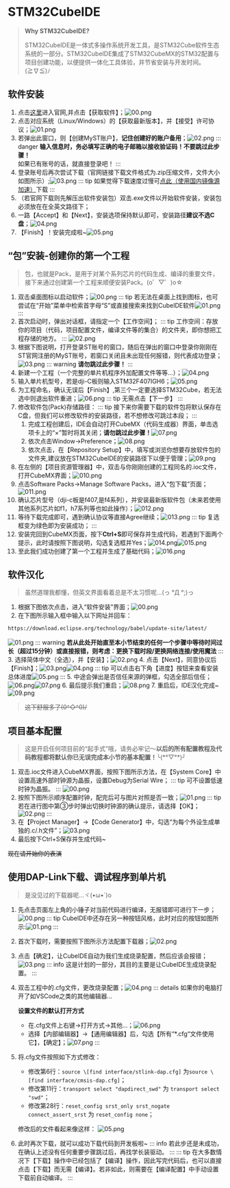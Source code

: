 # STM32CubeIDE
>
> **Why STM32CubeIDE?**
>
> STM32CubeIDE是一体式多操作系统开发工具，是STM32Cube软件生态系统的一部分。STM32CubeIDE集成了STM32CubeMX的STM32配置与项目创建功能，以便提供一体化工具体验，并节省安装与开发时间。(≧∇≦)ﾉ

## 软件安装

1. 点击[这里](https://www.st.com.cn/zh/development-tools/stm32cubeide.html)进入官网,并点击【获取软件】；![00.png](../../../images/IDE/STM32CubeIDE/A1/00.png)
2. 点击对应系统（Linux/Windows）的【获取最新版本】，并【接受】许可协议；![01.png](../../../images/IDE/STM32CubeIDE/A1/01.png)
3. 若弹出此窗口，则【创建MyST账户】，**记住创建好的账户备用**；![02.png](../../../images/IDE/STM32CubeIDE/A1/02.png)
::: danger
**输入信息时，务必填写正确的电子邮箱以接收验证码！不要跳过此步骤！**  
如果已有账号的话，就直接登录吧！
:::
4. 登录账号后再次尝试下载（官网链接下载文件格式为.zip压缩文件，文件大小如图所示）;![03.png](../../../images/IDE/STM32CubeIDE/A1/03.png)
::: tip
如果觉得下载速度过慢可[点此（使用国内镜像源加速）](https://pan.baud-dance.com/d/STM32CubeIDE/st-stm32cubeide_1.18.0_24413_20250227_1633_x86_64.exe)下载
:::
5. （若官网下载则先解压出软件安装包）双击.exe文件以开始软件安装，安装包必须放在在全英文路径下；
6. 一路【Accept】和【Next】，安装选项保持默认即可，安装路径**建议不选C盘**；![04.png](../../../images/IDE/STM32CubeIDE/A1/04.png)
7. 【Finish】！安装完成啦~![05.png](../../../images/IDE/STM32CubeIDE/A1/05.png)

## “包”安装-创建你的第一个工程
>
> 包，也就是Pack，是用于对某个系列芯片的代码生成、编译的重要文件，接下来通过创建第一个工程来顺便安装Pack。(o゜▽゜)o☆

1. 双击桌面图标以启动软件；![00.png](../../../images/IDE/STM32CubeIDE/A2/00.png)
   ::: tip
   若无法在桌面上找到图标，也可尝试在“开始”菜单中检索首字母“S”或直接搜索来找到CubeIDE软件![01.png](../../../images/IDE/STM32CubeIDE/A2/01.png)
   :::
2. 首次启动时，弹出对话框，请指定一个【工作空间】；
   ::: tip
   工作空间：存放你的项目（代码，项目配置文件，编译文件等的集合）的文件夹，即你想把工程存储的地方。
   :::
   ![02.png](../../../images/IDE/STM32CubeIDE/A2/02.png)
3. 根据下图说明，打开登录ST账号的窗口，随后在弹出的窗口中登录你刚刚在ST官网注册的MyST账号，若窗口关闭且未出现任何报错，则代表成功登录；![03.png](../../../images/IDE/STM32CubeIDE/A2/03.png)
   ::: warning
   **请勿跳过此步骤！**
   :::
4. 新建一个工程（一个完整的单片机程序外加配置文件等等...）；![04.png](../../../images/IDE/STM32CubeIDE/A2/04.png)
5. 输入单片机型号，若是dji-C板则输入STM32F407IGH6；![05.png](../../../images/IDE/STM32CubeIDE/A2/05.png)
6. 为工程命名，确认无误后【Finish】,第三个一定要选择STM32Cube，若无法选中则退出软件重进；![06.png](../../../images/IDE/STM32CubeIDE/A2/06.png)
   ::: tip
   无需点击【下一步】
   :::
7. 修改软件包(Pack)存储路径：
   ::: tip
   接下来你需要下载的软件包将默认保存在C盘，但我们可以修改软件的安装路径，若不想修改可跳过本段；
   :::
    1. 完成工程创建后，IDE会自动打开CubeMX（代码生成器）界面，单击选项卡上的“×”暂时将其关闭；**请勿跳过此步骤！**![07.png](../../../images/IDE/STM32CubeIDE/A2/07.png)
    2. 依次点击Window→Preference；![08.png](../../../images/IDE/STM32CubeIDE/A2/08.png)
    3. 依次点击，在【Repository Setup】中，填写或浏览你想要存放软件包的文件夹,建议放在STM32CubeIDE的安装路径下以便于管理；![09.png](../../../images/IDE/STM32CubeIDE/A2/09.png)
8. 在左侧的【项目资源管理器】中，双击与你刚刚创建的工程同名的.ioc文件，打开CubeMX界面；![010.png](../../../images/IDE/STM32CubeIDE/A2/010.png)
9. 点击Software Packs→Manage Software Packs，进入“包下载”页面；![011.png](../../../images/IDE/STM32CubeIDE/A2/011.png)
10. 确认芯片型号（dji-c板是f407,是f4系列），并安装最新版软件包（未来若使用其他系列芯片如f1，h7系列等也如此操作）；![012.png](../../../images/IDE/STM32CubeIDE/A2/012.png)
11. 等待下载完成即可，遇到确认协议等直接Agree继续；![013.png](../../../images/IDE/STM32CubeIDE/A2/013.png)
    ::: tip
    复选框变为绿色即为安装成功；
    :::
12. 安装完回到CubeMX页面，按下**Ctrl+S**即可保存并生成代码，若遇到下面两个提示，此时请按照下图说明，勾选复选框并Yes；![014.png](../../../images/IDE/STM32CubeIDE/A2/014.png)![015.png](../../../images/IDE/STM32CubeIDE/A2/015.png)
13. 至此我们成功创建了第一个工程并生成了基础代码；![016.png](../../../images/IDE/STM32CubeIDE/A2/016.png)

## 软件汉化
>
> 虽然道理我都懂，但英文界面看着总是不太习惯呢...(っ °Д °;)っ

1. 根据下图依次点击，进入“软件安装”界面；![00.png](../../../images/IDE/STM32CubeIDE/A3/00.png)
2. 在下图所示输入框中输入以下网址并回车：

~~~txt
https://download.eclipse.org/technology/babel/update-site/latest/
~~~

![01.png](../../../images/IDE/STM32CubeIDE/A3/01.png)
::: warning
**若从此处开始直至本小节结束的任何一个步骤中等待时间过长（超过15分钟）或直接报错，则考虑：更换下载时段/更换网络连接/使用魔法**
:::
3. 选择简体中文（全选），并【安装】；![02.png](../../../images/IDE/STM32CubeIDE/A3/02.png)
4. 点击【Next】，同意协议后【Finish】；![03.png](../../../images/IDE/STM32CubeIDE/A3/03.png)![04.png](../../../images/IDE/STM32CubeIDE/A3/04.png)
   ::: tip
   可以点击右下角【进度】按钮来查看安装总体进度![05.png](../../../images/IDE/STM32CubeIDE/A3/05.png)
   :::
5. 中途会弹出是否信任来源的弹框，勾选全部后信任；![06.png](../../../images/IDE/STM32CubeIDE/A3/06.png)![07.png](../../../images/IDE/STM32CubeIDE/A3/07.png)
6. 最后提示我们重启；![08.png](../../../images/IDE/STM32CubeIDE/A3/08.png)
7. 重启后，IDE汉化完成~![09.png](../../../images/IDE/STM32CubeIDE/A3/09.png)
> ~~这下舒服多了\(0^◇^0)/~~

## 项目基本配置
>
> 这是开启任何项目前的“起手式”哦，请务必牢记～**以后的所有配置教程及代码教程都将默认你已无误完成本小节的基本配置！**╰(\*°▽°\*)╯

1. 双击.ioc文件进入CubeMX界面，按照下图所示方法，在【System Core】中设置高速外部时钟源为晶振，设置Debug为Serial Wire；
   ::: tip
   可不设置低速时钟为晶振。
   :::
   ![00.png](../../../images/IDE/STM32CubeIDE/A4/00.png)
2. 按照下图所示顺序配置时钟，配完后可与图片对照是否一致；![01.png](../../../images/IDE/STM32CubeIDE/A4/01.png)
   ::: tip
   若在进行图中第③步时弹出切换时钟源的确认提示，请选择【OK】；![02.png](../../../images/IDE/STM32CubeIDE/A4/02.png)
   :::
3. 在【Project Manager】→【Code Generator】中，勾选“为每个外设生成单独的.c/.h文件”；![03.png](../../../images/IDE/STM32CubeIDE/A4/03.png)
4. 最后按下Ctrl+S保存并生成代码~

~~现在请开始你的表演~~

## 使用DAP-Link下载、调试程序到单片机
>
> 是没见过的下载器呢...ヾ(•ω•`)o

1. 先点击页面左上角的小锤子对当前代码进行编译，无报错即可进行下一步；![00.png](../../../images/IDE/STM32CubeIDE/A5/00.png)
::: tip
CubeIDE中还存在另一种按钮风格，此时对应的按钮如图所示:![01.png](../../../images/IDE/STM32CubeIDE/A5/01.png)
:::
2. 首次下载时，需要按照下图所示方法配置下载器；![02.png](../../../images/IDE/STM32CubeIDE/A5/02.png)
3. 点击【确定】，让CubeIDE自动为我们生成烧录配置，然后应该会报错；![03.png](../../../images/IDE/STM32CubeIDE/A5/03.png)
::: info
这是计划的一部分，其目的主要是让CubeIDE生成烧录配置。
:::
4. 双击工程中的.cfg文件，更改烧录配置；![04.png](../../../images/IDE/STM32CubeIDE/A5/04.png)
   ::: details 如果你的电脑打开了如VSCode之类的其他编辑器...

   **设置文件的默认打开方式**

   - 在.cfg文件上右键→打开方式→其他...；![06.png](../../../images/IDE/STM32CubeIDE/A5/06.png)
   - 选择【内部编辑器】→【通用编辑器】后，勾选【所有“*.cfg“文件使用它】，【确定】；![07.png](../../../images/IDE/STM32CubeIDE/A5/07.png)
   :::

5. 将.cfg文件按照如下方式修改：
   - 修改第6行：`source \[find interface/stlink-dap.cfg]` 为`source \[find interface/cmsis-dap.cfg]`；
   - 修改第11行：`transport select "dapdirect_swd"` 为 `transport select "swd"`；
   - 修改第28行：`reset_config srst_only srst_nogate connect_assert_srst` 为 `reset_config none`；

   修改后的文件看起来像这样：
   ![05.png](../../../images/IDE/STM32CubeIDE/A5/05.png)
6. 此时再次下载，就可以成功下载代码到开发板啦~
::: info
若此步还是未成功，在确认上述没有任何重要步骤跳过后，再找学长装驱动。
:::
::: tip
在大多数情况下【下载】操作中已经包括了【编译】操作，因此写完代码后，也可以直接点击【下载】而无需【编译】。若非如此，则需要在【编译配置】中手动设置下载前自动编译。
:::
